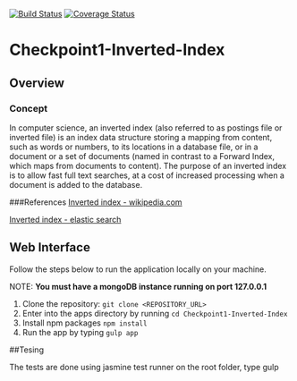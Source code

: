 [![Build Status](https://travis-ci.org/CodeMuhammed/Checkpoint1-Inverted-Index.svg?branch=develop)](https://travis-ci.org/CodeMuhammed/Checkpoint1-Inverted-Index)
[![Coverage Status](https://coveralls.io/repos/github/CodeMuhammed/Checkpoint1-Inverted-Index/badge.svg?branch=ft-coverall)](https://coveralls.io/github/CodeMuhammed/Checkpoint1-Inverted-Index?branch=ft-coverall)

# Checkpoint1-Inverted-Index
## Overview
### Concept
In computer science, an inverted index (also referred to as postings file or inverted file) is an index data structure storing a mapping from content, such as words or numbers, to its locations in a database file, or in a document or a set of documents (named in contrast to a Forward Index, which maps from documents to content). The purpose of an inverted index is to allow fast full text searches, at a cost of increased processing when a document is added to the database.

###References
[Inverted index - wikipedia.com](https://en.wikipedia.org/wiki/Inverted_index) 

[Inverted index - elastic search](https://www.elastic.co/guide/en/elasticsearch/guide/current/inverted-index.html) 


## Web Interface
Follow the steps below to run the application locally on your machine.

 NOTE: **You must have a mongoDB instance running on port 127.0.0.1**

 1. Clone the repository: `git clone <REPOSITORY_URL>`
 2. Enter into the apps directory by running `cd Checkpoint1-Inverted-Index`
 3. Install npm packages `npm install`
 4. Run the app by typing `gulp app`



##Tesing

The tests are done using jasmine test runner on the root folder, type gulp
